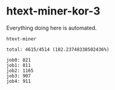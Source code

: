 # htext-miner-kor-3

Everything doing here is automated.

```
htext-miner

total: 4615/4514 (102.23748338502436%)

job0: 821
job1: 811
job2: 1165
job3: 907
job4: 911
```
